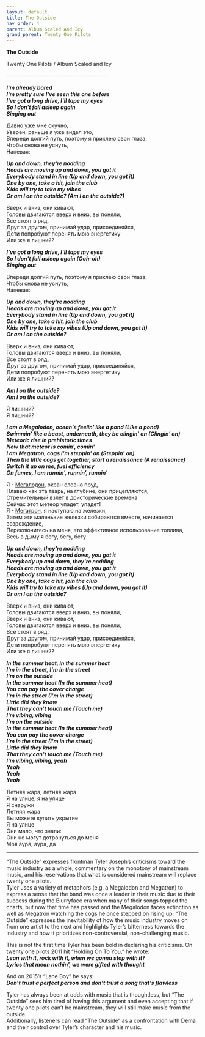 ```yaml
---  
layout: default  
title: The Outside  
nav_order: 4  
parent: Album Scaled And Icy  
grand_parent: Twenty One Pilots  
---  
```


**The Outside**
<p>
Twenty One Pilots / Album Scaled and Icy
</p>  
-----------------------------------------

**_I'm already bored  
I'm pretty sure I've seen this one before  
I've got a long drive, I'll tape my eyes  
So I don't fall asleep again  
Singing out_**  

Давно уже мне скучно,  
Уверен, раньше я уже видел это,  
Впереди долгий путь, поэтому я приклею свои глаза,  
Чтобы снова не уснуть,  
Напевая:  

**_Up and down, they're nodding  
Heads are moving up and down, you got it  
Everybody stand in line (Up and down, you got it)  
One by one, take a hit, join the club  
Kids will try to take my vibes  
Or am I on the outside? (Am I on the outside?)_**  
    
Вверх и вниз, они кивают,  
Головы двигаются вверх и вниз, вы поняли,  
Все стоят в ряд,  
Друг за другом, принимай удар, присоединяйся,  
Дети попробуют перенять мою энергетику  
Или же я лишний?  

**_I've got a long drive, I'll tape my eyes  
So I don't fall asleep again (Ooh-oh)  
Singing out_**  

Впереди долгий путь, поэтому я приклею свои глаза,  
Чтобы снова не уснуть,  
Напевая:  

**_Up and down, they're nodding  
Heads are moving up and down, you got it  
Everybody stand in line (Up and down, you got it)  
One by one, take a hit, join the club  
Kids will try to take my vibes (Up and down, you got it)  
Or am I on the outside?_**  

Вверх и вниз, они кивают,  
Головы двигаются вверх и вниз, вы поняли,  
Все стоят в ряд,  
Друг за другом, принимай удар, присоединяйся,  
Дети попробуют перенять мою энергетику  
Или же я лишний?  

**_Am I on the outside?  
Am I on the outside?_**  

Я лишний?  
Я лишний?  

**_I am a Megalodon, ocean's feelin' like a pond (Like a pond)  
Swimmin' like a beast, underneath, they be clingin' on (Clingin' on)  
Meteoric rise in prehistoric times  
Now that meteor is comin', comin'  
I am Megatron, cogs I'm steppin' on (Steppin' on)  
Then the little cogs get together, start a renaissance (A renaissance)  
Switch it up on me, fuel efficiency  
On fumes, I am runnin', runnin', runnin'_**  

Я - [Мегалодон](https://ru.wikipedia.org/wiki/%D0%9C%D0%B5%D0%B3%D0%B0%D0%BB%D0%BE%D0%B4%D0%BE%D0%BD), океан словно пруд,  
Плаваю как эта тварь, на глубине, они прицепляются,  
Стремительный взлёт в доисторические времена  
Сейчас этот метеор упадет, упадет!  
Я - [Мегатрон](https://ru.wikipedia.org/wiki/%D0%9C%D0%B5%D0%B3%D0%B0%D1%82%D1%80%D0%BE%D0%BD), я наступаю на железки,  
Затем эти маленькие железки собираются вместе, начинается возрождение,  
Переключитесь на меня, это эффективное использование топлива,  
Весь в дыму я бегу, бегу, бегу  

**_Up and down, they're nodding  
Heads are moving up and down, you got it  
Everybody up and down, they're nodding  
Heads are moving up and down, you got it  
Everybody stand in line (Up and down, you got it)  
One by one, take a hit, join the club  
Kids will try to take my vibes (Up and down, you got it)  
Or am I on the outside?_**  

Вверх и вниз, они кивают,  
Головы двигаются вверх и вниз, вы поняли,  
Вверх и вниз, они кивают,  
Головы двигаются вверх и вниз, вы поняли,  
Все стоят в ряд,  
Друг за другом, принимай удар, присоединяйся,  
Дети попробуют перенять мою энергетику  
Или же я лишний?  

**_In the summer heat, in the summer heat  
I'm in the street, I'm in the street  
I'm on the outside  
In the summer heat (In the summer heat)  
You can pay the cover charge  
I'm in the street (I'm in the street)  
Little did they know  
That they can't touch me (Touch me)  
I'm vibing, vibing  
I'm on the outside  
In the summer heat (In the summer heat)  
You can pay the cover charge  
I'm in the street (I'm in the street)  
Little did they know  
That they can't touch me (Touch me)  
I'm vibing, vibing, yeah  
Yeah  
Yeah  
Yeah_**  

Летняя жара, летняя жара  
Я на улице, я на улице  
Я снаружи  
Летняя жара  
Вы можете купить укрытие  
Я на улице  
Они мало, что знали:  
Они не могут дотронуться до меня  
Моя аура, аура, да  

- - -

“The Outside” expresses frontman Tyler Joseph’s criticisms toward the music industry as a whole, commentary on the monotony of mainstream music, and his reservations that what is considered mainstream will replace twenty one pilots.  
Tyler uses a variety of metaphors (e.g. a Megalodon and Megatron) to express a sense that the band was once a leader in their music due to their success during the Blurryface era when many of their songs topped the charts, but now that time has passed and the Megalodon faces extinction as well as Megatron watching the cogs he once stepped on rising up. “The Outside” expresses the inevitability of how the music industry moves on from one artist to the next and highlights Tyler’s bitterness towards the industry and how it prioritizes non-controversial, non-challenging music.  

This is not the first time Tyler has been bold in declaring his criticisms. On twenty one pilots 2011 hit “Holding On To You,” he wrote:  
_**Lean with it, rock with it, when we gonna stop with it?  
Lyrics that mean nothin', we were gifted with thought**_  

And on 2015’s “Lane Boy” he says:  
_**Don’t trust a perfect person and don’t trust a song that’s flawless**_  

Tyler has always been at odds with music that is thoughtless, but “The Outside” sees him tired of having this argument and even accepting that if twenty one pilots can’t be mainstream, they will still make music from the outside.  
Additionally, listeners can read “The Outside” as a confrontation with Dema and their control over Tyler’s character and his music.  
